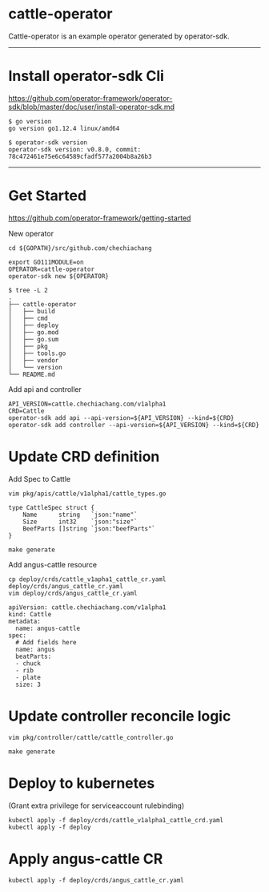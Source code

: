 cattle-operator
===

Cattle-operator is an example operator generated by operator-sdk.

---

# Install operator-sdk Cli

https://github.com/operator-framework/operator-sdk/blob/master/doc/user/install-operator-sdk.md

```
$ go version
go version go1.12.4 linux/amd64

$ operator-sdk version
operator-sdk version: v0.8.0, commit: 78c472461e75e6c64589cfadf577a2004b8a26b3
```

---

# Get Started

https://github.com/operator-framework/getting-started

New operator
```
cd ${GOPATH}/src/github.com/chechiachang

export GO111MODULE=on
OPERATOR=cattle-operator
operator-sdk new ${OPERATOR}

$ tree -L 2
.
├── cattle-operator
│   ├── build
│   ├── cmd
│   ├── deploy
│   ├── go.mod
│   ├── go.sum
│   ├── pkg
│   ├── tools.go
│   ├── vendor
│   └── version
└── README.md
```

Add api and controller
```
API_VERSION=cattle.chechiachang.com/v1alpha1
CRD=Cattle
operator-sdk add api --api-version=${API_VERSION} --kind=${CRD}
operator-sdk add controller --api-version=${API_VERSION} --kind=${CRD}
```

# Update CRD definition

Add Spec to Cattle
```
vim pkg/apis/cattle/v1alpha1/cattle_types.go

type CattleSpec struct {
	Name      string   `json:"name"`
	Size      int32    `json:"size"`
	BeefParts []string `json:"beefParts"`
}

make generate
```

Add angus-cattle resource
```
cp deploy/crds/cattle_v1apha1_cattle_cr.yaml deploy/crds/angus_cattle_cr.yaml
vim deploy/crds/angus_cattle_cr.yaml

apiVersion: cattle.chechiachang.com/v1alpha1
kind: Cattle
metadata:
  name: angus-cattle
spec:
  # Add fields here
  name: angus
  beatParts:
  - chuck
  - rib
  - plate
  size: 3
```

# Update controller reconcile logic

```
vim pkg/controller/cattle/cattle_controller.go

make generate
```

# Deploy to kubernetes

(Grant extra privilege for serviceaccount rulebinding)

```
kubectl apply -f deploy/crds/cattle_v1alpha1_cattle_crd.yaml
kubectl apply -f deploy
```

# Apply angus-cattle CR

```
kubectl apply -f deploy/crds/angus_cattle_cr.yaml
```
